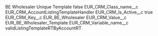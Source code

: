 <?xml version="1.0" encoding="UTF-8"?>
<CustomMetadata xmlns="http://soap.sforce.com/2006/04/metadata" xmlns:xsi="http://www.w3.org/2001/XMLSchema-instance" xmlns:xsd="http://www.w3.org/2001/XMLSchema">
    <label>BE Wholesaler Unique Template</label>
    <protected>false</protected>
    <values>
        <field>EUR_CRM_Class_name__c</field>
        <value xsi:type="xsd:string">EUR_CRM_AccountListingTemplateHandler</value>
    </values>
    <values>
        <field>EUR_CRM_Is_Active__c</field>
        <value xsi:type="xsd:boolean">true</value>
    </values>
    <values>
        <field>EUR_CRM_Key__c</field>
        <value xsi:type="xsd:string">EUR_BE_Wholesaler</value>
    </values>
    <values>
        <field>EUR_CRM_Value__c</field>
        <value xsi:type="xsd:string">EUR_BE_Wholesaler_Template</value>
    </values>
    <values>
        <field>EUR_CRM_Variable_name__c</field>
        <value xsi:type="xsd:string">validListingTemplateRTByAccountRT</value>
    </values>
</CustomMetadata>
